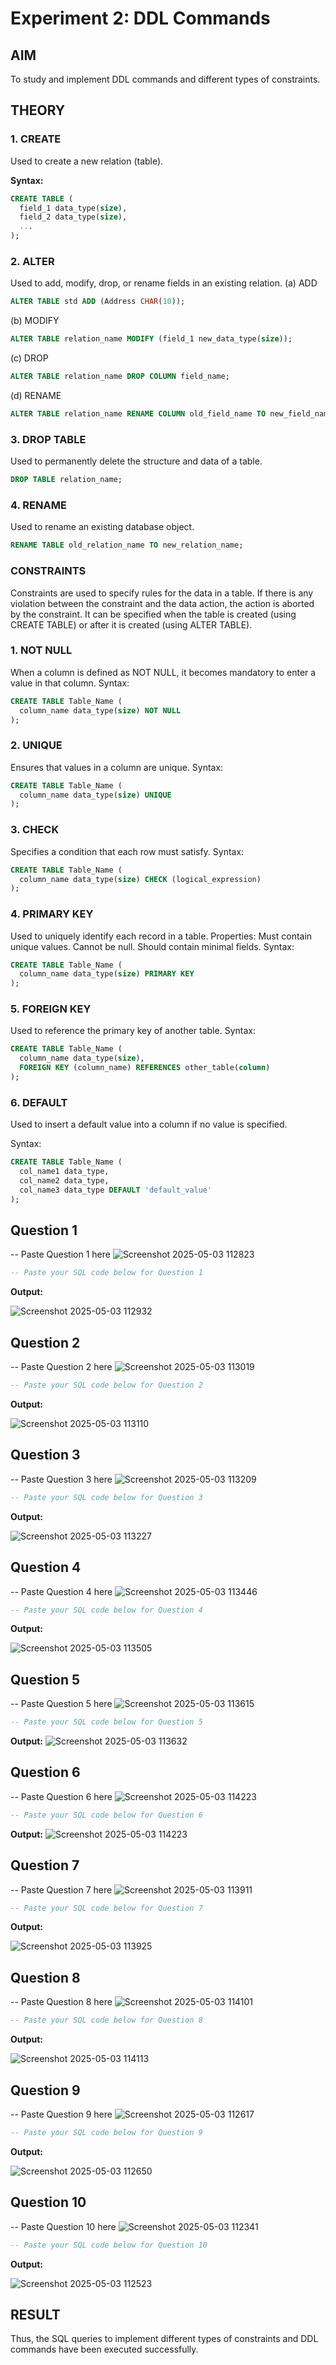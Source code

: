 # Experiment 2: DDL Commands

## AIM
To study and implement DDL commands and different types of constraints.

## THEORY

### 1. CREATE
Used to create a new relation (table).

**Syntax:**
```sql
CREATE TABLE (
  field_1 data_type(size),
  field_2 data_type(size),
  ...
);
```
### 2. ALTER
Used to add, modify, drop, or rename fields in an existing relation.
(a) ADD
```sql
ALTER TABLE std ADD (Address CHAR(10));
```
(b) MODIFY
```sql
ALTER TABLE relation_name MODIFY (field_1 new_data_type(size));
```
(c) DROP
```sql
ALTER TABLE relation_name DROP COLUMN field_name;
```
(d) RENAME
```sql
ALTER TABLE relation_name RENAME COLUMN old_field_name TO new_field_name;
```
### 3. DROP TABLE
Used to permanently delete the structure and data of a table.
```sql
DROP TABLE relation_name;
```
### 4. RENAME
Used to rename an existing database object.
```sql
RENAME TABLE old_relation_name TO new_relation_name;
```
### CONSTRAINTS
Constraints are used to specify rules for the data in a table. If there is any violation between the constraint and the data action, the action is aborted by the constraint. It can be specified when the table is created (using CREATE TABLE) or after it is created (using ALTER TABLE).
### 1. NOT NULL
When a column is defined as NOT NULL, it becomes mandatory to enter a value in that column.
Syntax:
```sql
CREATE TABLE Table_Name (
  column_name data_type(size) NOT NULL
);
```
### 2. UNIQUE
Ensures that values in a column are unique.
Syntax:
```sql
CREATE TABLE Table_Name (
  column_name data_type(size) UNIQUE
);
```
### 3. CHECK
Specifies a condition that each row must satisfy.
Syntax:
```sql
CREATE TABLE Table_Name (
  column_name data_type(size) CHECK (logical_expression)
);
```
### 4. PRIMARY KEY
Used to uniquely identify each record in a table.
Properties:
Must contain unique values.
Cannot be null.
Should contain minimal fields.
Syntax:
```sql
CREATE TABLE Table_Name (
  column_name data_type(size) PRIMARY KEY
);
```
### 5. FOREIGN KEY
Used to reference the primary key of another table.
Syntax:
```sql
CREATE TABLE Table_Name (
  column_name data_type(size),
  FOREIGN KEY (column_name) REFERENCES other_table(column)
);
```
### 6. DEFAULT
Used to insert a default value into a column if no value is specified.

Syntax:
```sql
CREATE TABLE Table_Name (
  col_name1 data_type,
  col_name2 data_type,
  col_name3 data_type DEFAULT 'default_value'
);
```

**Question 1**
--
-- Paste Question 1 here
![Screenshot 2025-05-03 112823](https://github.com/user-attachments/assets/b665ba87-5784-42b2-964a-377be8223f40)


```sql
-- Paste your SQL code below for Question 1
```

**Output:**

![Screenshot 2025-05-03 112932](https://github.com/user-attachments/assets/97faab22-bd5f-4949-a66b-2af943ab6ea0)




**Question 2**
---
-- Paste Question 2 here
![Screenshot 2025-05-03 113019](https://github.com/user-attachments/assets/ecc5a2e2-8a7f-42f2-a73f-bb6e2602a5b4)


```sql
-- Paste your SQL code below for Question 2
```

**Output:**

![Screenshot 2025-05-03 113110](https://github.com/user-attachments/assets/5a06389c-ff45-44d8-94e5-2733c14d0ca1)




**Question 3**
---
-- Paste Question 3 here
![Screenshot 2025-05-03 113209](https://github.com/user-attachments/assets/b7259ad0-cfbf-4947-bc1a-1de81634fe7a)


```sql
-- Paste your SQL code below for Question 3
```

**Output:**

![Screenshot 2025-05-03 113227](https://github.com/user-attachments/assets/874e1b6e-a4c2-47b4-ad0b-e84389d5bb8c)


**Question 4**
---
-- Paste Question 4 here
![Screenshot 2025-05-03 113446](https://github.com/user-attachments/assets/55f1888e-df62-48de-9232-2e7dd02671c5)

```sql
-- Paste your SQL code below for Question 4
```

**Output:**

![Screenshot 2025-05-03 113505](https://github.com/user-attachments/assets/8760dd6e-d87d-414e-a8c0-460f22fb6bba)




**Question 5**
---
-- Paste Question 5 here
![Screenshot 2025-05-03 113615](https://github.com/user-attachments/assets/b62d1b1a-e6d7-4fe7-b490-531f4706e8b7)


```sql
-- Paste your SQL code below for Question 5
```

**Output:**
![Screenshot 2025-05-03 113632](https://github.com/user-attachments/assets/186dc460-bafa-4cd4-800d-05da1befdf42)



**Question 6**
---
-- Paste Question 6 here
![Screenshot 2025-05-03 114223](https://github.com/user-attachments/assets/d3f03aa5-25fd-4688-af5b-3871b470ce91)

```sql
-- Paste your SQL code below for Question 6
```

**Output:**
![Screenshot 2025-05-03 114223](https://github.com/user-attachments/assets/d3f03aa5-25fd-4688-af5b-3871b470ce91)


**Question 7**
---
-- Paste Question 7 here
![Screenshot 2025-05-03 113911](https://github.com/user-attachments/assets/182fd346-7ce0-4c03-bfa7-c9b364a444a7)

```sql
-- Paste your SQL code below for Question 7
```

**Output:**

![Screenshot 2025-05-03 113925](https://github.com/user-attachments/assets/922edf92-e5fd-4619-a44d-5c01738080fe)


**Question 8**
---
-- Paste Question 8 here
![Screenshot 2025-05-03 114101](https://github.com/user-attachments/assets/6dd56983-0e5c-4bab-9d04-8ac9fa5c37a3)


```sql
-- Paste your SQL code below for Question 8
```

**Output:**

![Screenshot 2025-05-03 114113](https://github.com/user-attachments/assets/49aeb441-f1bf-4a19-ac69-933a7e7c7669)


**Question 9**
---
-- Paste Question 9 here
![Screenshot 2025-05-03 112617](https://github.com/user-attachments/assets/b818adb5-932d-4f63-a1eb-091934485809)


```sql
-- Paste your SQL code below for Question 9
```

**Output:**

![Screenshot 2025-05-03 112650](https://github.com/user-attachments/assets/f6610ea1-7ffa-4452-a191-5649880d7de8)



**Question 10**
---
-- Paste Question 10 here
![Screenshot 2025-05-03 112341](https://github.com/user-attachments/assets/8ef26b70-7606-4855-9b53-0fcd0bcef256)


```sql
-- Paste your SQL code below for Question 10
```

**Output:**

![Screenshot 2025-05-03 112523](https://github.com/user-attachments/assets/e3f585fd-fbe5-4116-9564-8d43d51b82ba)




## RESULT
Thus, the SQL queries to implement different types of constraints and DDL commands have been executed successfully.
